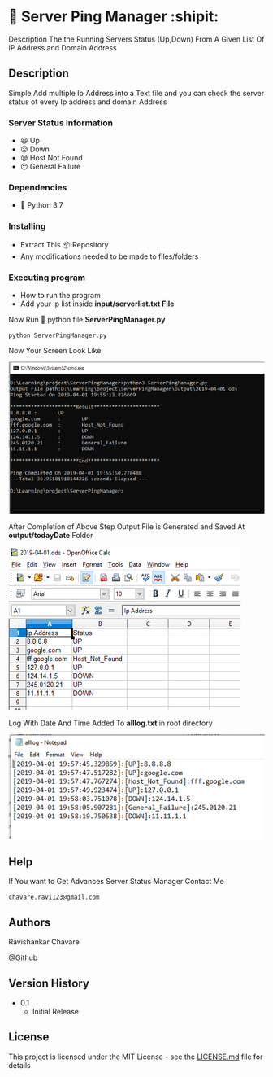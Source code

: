 # :rocket: Server Ping Manager :shipit:

Description 
The the Running Servers Status  (Up,Down) From A Given List Of IP Address and Domain Address

## Description

Simple Add multiple Ip Address into a Text file and you can check the server status of every Ip address and 
domain Address

### Server Status Information
- :smiley:  Up
- :disappointed_relieved: Down
- :sleepy: Host Not Found
- :no_mouth: General Failure


### Dependencies

* :snake: Python 3.7

### Installing

* Extract This :package: Repository 
* Any modifications needed to be made to files/folders

### Executing program

* How to run the program
* Add your ip list inside **input/serverlist.txt File**

Now Run :runner: python file **ServerPingManager.py**
```
python ServerPingManager.py
```

Now Your Screen Look  Like

![Command Line Output](https://github.com/chavarera/ServerPingManager/blob/master/ScreenShots/ResultOnCommandScreen.PNG)

After Completion of Above Step Output File is Generated and Saved At **output/todayDate** Folder

![Open Office Document](https://github.com/chavarera/ServerPingManager/blob/master/ScreenShots/Resultinods.PNG)

Log With Date And Time Added To **alllog.txt** in root directory

![Log File](https://github.com/chavarera/ServerPingManager/blob/master/ScreenShots/LogWithTime.PNG)

## Help

If You want to Get Advances Server Status Manager Contact Me 
```
chavare.ravi123@gmail.com
```

## Authors

Ravishankar Chavare
 
[@Github](http://github.com/chavarera)

## Version History

* 0.1
    * Initial Release

## License

This project is licensed under the MIT License - see the [LICENSE.md](LICENSE.md) file for details

